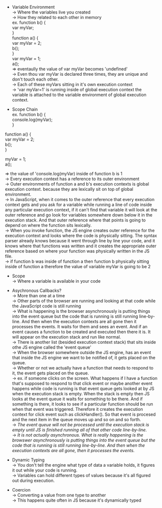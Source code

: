 * Variable Environment</br>
-> Where the variables live you created</br>
-> How they related to each other in memory </br>
ex. function b() {</br>
  var myVar;</br>
}</br>
function a() {</br>
  var myVar = 2;</br>
  b();</br>
}</br>
var myVar = 1;</br>
a();</br>
=> eventaully the value of var myVar becomes 'undefined'</br>
-> Even thou var myVar is declared three times, they are unique and don't touch each other.</br>
-> Each of these myVars sitting in it's own execution context</br>
-> 'var myVar=1' is running inside of global execution context the variable is attached to the variable environment of global execution context.</br>

* Scope Chain</br>
ex. function b() {</br>
  console.log(myVar);</br>
}</br>

function a() {</br>
  var myVar = 2;</br>
  b();</br>
}</br>

myVar = 1;</br>
a();</br>

=> the value of 'console.log(myVar) inside of function b is 1</br>
-> Every execution context has a reference to its outer environment</br>
-> Outer environments of function a and b's execution contexts is global execution context. because they are lexically sit on top of global environment.</br>
-> In JavaScript, when it comes to the outer reference that every execution context gets and you ask for a variable while running a line of code inside any particular execution context, if it can't find that variable it will look at the outer reference and go look for variables somewhere down below it in the execution stack. And that outer reference where that points is going to depend on where the function sits lexically.</br>
-> When you invoke function, the JS engine creates outer reference for the execution context and looks where the code is physically sitting. The syntax parser already knows because it went through line by line your code, and it knows where that functions was written and it creates the appropriate outer reference based on where your function was physically written in the JS file.</br>
-> if function b was inside of function a then function b physically sitting inside of function a therefore the value of variable myVar is going to be 2</br>

* Scope</br>
-> Where a variable is available in your code</br>

* Asychronous Callbacks?</br>
-> More than one at a time</br>
-> Other parts of the browser are running and looking at that code while the JavaScript code is still running</br>
-> What is happening is the browser asynchronously is putting things into the event queue but the code that is running is still running line-by-line. And then when the execution contexts are all gone then it processes the events. It waits for them and sees an event. And if an event causes a function to be created and executed then there it is. It will appear on the execution stack and run like normal.</br>
-> There is another list (besided execution context stack) that sits inside othe JS engine called the 'event queue'</br>
-> When the browser somewhere outside the JS engine, has an event that inside the JS engine we want to be notified of, it gets placed on the queue.</br>
-> Whether or not we actually have a function that needs to respond to it, the event gets placed on the queue. </br>
-> ex. if someone clicks on the screen. What happens if I have a function that's supposed to respond to that click event or maybe another event happens while code is running is that event queue gets looked at by JS when the execution stack is empty.
When the stack is empty then JS looks at the event queue it waits for something to be there. And if something is there, it looks to see if a particular function should be run when that event was triggered.
Therefore it creates the execution context for click event such as clickHandler(). So that event is procesed and the next item in the queue moves up and so on and so forth.</br>
-> *The event queue will not be processed until the execution stack is empty until JS is finished running all of that other code line-by-line.*</br>
-> *It is not actually asynchronous. What is really happening is the browswer asynchronously is putting things into the event queue but the code that is running is still running line-by-line. And then when the execution contexts are all gone, then it processes the events.*</br>


* Dynamic Typing</br>
-> You don't tell the engine what type of data a variable holds, it figures it out while your code is running.</br>
-> Variables can hold different types of values because it's all figured out during execution.</br>

* Coercion</br>
-> Converting a value from one type to another</br>
-> This happens quite often in JS because it's dynamically typed</br>


